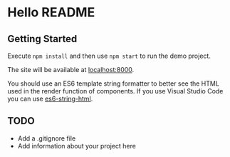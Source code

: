 # Hello README

## Getting Started
Execute `npm install` and then use `npm start` to run the demo project.

The site will be available at [localhost:8000](http://localhost:8000).

You should use an ES6 template string formatter to better see the HTML used in the render function of components.
If you use Visual Studio Code you can use [es6-string-html](https://marketplace.visualstudio.com/items?itemName=Tobermory.es6-string-html).

## TODO
* Add a .gitignore file
* Add information about your project here